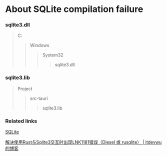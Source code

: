 # About SQLite compilation failure

### sqlite3.dll

> C:
>
> > Windows
> >
> > > System32
> > >
> > > > sqlite3.dll

### sqlite3.lib

> Project
>
> > src-tauri
> >
> > > sqlite3.lib

### Related links

[SQLite](https://www.sqlite.org/index.html) 

[解决使用Rust与Sqlite3交互时出现LNK1181错误（Diesel 或 rusqlite） | itdevwu的博客](https://blog.itdevwu.com/post/915/)